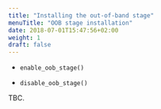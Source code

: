 ```yaml
---
title: "Installing the out-of-band stage"
menuTitle: "OOB stage installation"
date: 2018-07-01T15:47:56+02:00
weight: 1
draft: false
---
```


- `enable_oob_stage()`

- `disable_oob_stage()`

TBC.
